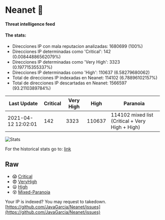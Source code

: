# Neanet :hocho:
#### Threat intelligence feed
#### The stats:

- Direcciones IP con mala reputacion analizadas: 1680699 (100%)
- Direcciones IP determinadas como 'Critical':  142 (0.00844886562079%)
- Direcciones IP determinadas como 'Very High':  3323 (0.197715355337%)
- Direcciones IP determinadas como 'High':  110637 (6.58279680062)
- Total de direcciones IP indexadas en Neanet:  114102 (6.78896102157%)
- Total de direcciones IP descartadas en Neanet:  1566597 (93.2110389784%)

| Last Update | Critical | Very High | High | Paranoia |
| --- | --- | --- | --- | --- |
| 2021-04-12 12:02:01 | 142 | 3323 | 110637 | 114102 mixed list (Critical + Very High + High)|

![Stats](https://docs.google.com/spreadsheets/d/e/2PACX-1vSnaNMIXVabIpDJjufMlzH7poXnshF3mgd8Is1g9ytUEzVsP5my4Trn8f-xkoLLQ38xpL3HtmUexLo6/pubchart?oid=501124687&format=image)

For the historical stats go to: [link](/stats.csv)
## Raw
- :scream: [Critical](https://raw.githubusercontent.com/JavaGarcia/Neanet/master/blacklists/neanet_critical.txt)
- :fearful: [VeryHigh](https://raw.githubusercontent.com/JavaGarcia/Neanet/master/blacklists/neanet_veryHigh.txtt)
- :frowning: [High](https://raw.githubusercontent.com/JavaGarcia/Neanet/master/blacklists/neanet_high.txt)
- :dizzy_face: [Mixed-Paranoia](https://raw.githubusercontent.com/JavaGarcia/Neanet/master/blacklists/neanet_all.txt)


Your IP is indexed? You may request to takedown. [https://github.com/JavaGarcia/Neanet/issues](https://github.com/JavaGarcia/Neanet/issues)


































































































































































































































































































































































































































































































































































































































































































































































































































































































































































































































































































































































































































































































































































































































































































































































































































































































































































































































































































































































































































































































































































































































































































































































































































































































































































































































































































































































































































































































































































































































































































































































































































































































































































































































































































































































































































































































































































































































































































































































































































































































































































































































































































































































































































































































































































































































































































































































































































































































































































































































































































































































































































































































































































































































































































































































































































































































































































